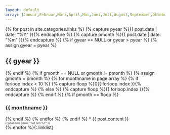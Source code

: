 ```yaml
---
layout: default
array: [Januar,Februar,März,April,Mai,Juni,Juli,August,September,Oktober,November,Dezember]
---
```

{% for post in site.categories.links %}
{% capture pyear %}{{ post.date | date: "%Y" }}{% endcapture %}
{% capture pmonth %}{{ post.date | date: "%m" }}{% endcapture %}
{% if gyear == NULL or gyear > pyear %}
  {% assign gyear = pyear %}
  <h2>{{ gyear }}</h2>
{% endif %}
{% if gmonth == NULL or gmonth != pmonth %}
  {% assign gmonth = pmonth %}
  {% for monthname in page.array %}
    {% if forloop.index < 10 %}
      {% capture floop %}0{{ forloop.index }}{% endcapture %}
    {% else %}
      {% capture floop %}{{ forloop.index }}{% endcapture %}
    {% endif %}
    {% if pmonth == floop %}
  <h3>{{ monthname }}</h3>
    {% endif %}
  {% endfor %}
{% endif %}
* {{ post.content }}
  <p style="margin:0; padding:0; font-size:60%; color:#333;">{{ post.date | date: "%d.%m.%Y" }}</p>
{% endfor %}{:.linklist}
